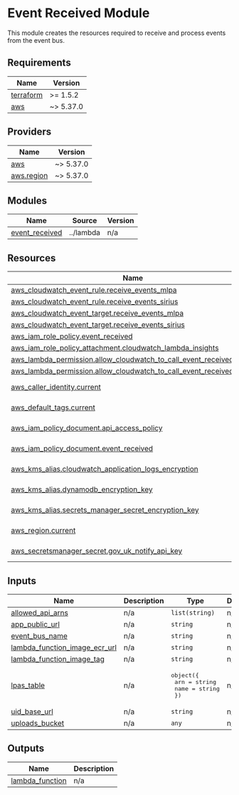 # Event Received Module

This module creates the resources required to receive and process events from the event bus.

<!-- BEGIN_TF_DOCS -->
## Requirements

| Name | Version |
|------|---------|
| <a name="requirement_terraform"></a> [terraform](#requirement\_terraform) | >= 1.5.2 |
| <a name="requirement_aws"></a> [aws](#requirement\_aws) | ~> 5.37.0 |

## Providers

| Name | Version |
|------|---------|
| <a name="provider_aws"></a> [aws](#provider\_aws) | ~> 5.37.0 |
| <a name="provider_aws.region"></a> [aws.region](#provider\_aws.region) | ~> 5.37.0 |

## Modules

| Name | Source | Version |
|------|--------|---------|
| <a name="module_event_received"></a> [event\_received](#module\_event\_received) | ../lambda | n/a |

## Resources

| Name | Type |
|------|------|
| [aws_cloudwatch_event_rule.receive_events_mlpa](https://registry.terraform.io/providers/hashicorp/aws/latest/docs/resources/cloudwatch_event_rule) | resource |
| [aws_cloudwatch_event_rule.receive_events_sirius](https://registry.terraform.io/providers/hashicorp/aws/latest/docs/resources/cloudwatch_event_rule) | resource |
| [aws_cloudwatch_event_target.receive_events_mlpa](https://registry.terraform.io/providers/hashicorp/aws/latest/docs/resources/cloudwatch_event_target) | resource |
| [aws_cloudwatch_event_target.receive_events_sirius](https://registry.terraform.io/providers/hashicorp/aws/latest/docs/resources/cloudwatch_event_target) | resource |
| [aws_iam_role_policy.event_received](https://registry.terraform.io/providers/hashicorp/aws/latest/docs/resources/iam_role_policy) | resource |
| [aws_iam_role_policy_attachment.cloudwatch_lambda_insights](https://registry.terraform.io/providers/hashicorp/aws/latest/docs/resources/iam_role_policy_attachment) | resource |
| [aws_lambda_permission.allow_cloudwatch_to_call_event_received_mlpa](https://registry.terraform.io/providers/hashicorp/aws/latest/docs/resources/lambda_permission) | resource |
| [aws_lambda_permission.allow_cloudwatch_to_call_event_received_sirius](https://registry.terraform.io/providers/hashicorp/aws/latest/docs/resources/lambda_permission) | resource |
| [aws_caller_identity.current](https://registry.terraform.io/providers/hashicorp/aws/latest/docs/data-sources/caller_identity) | data source |
| [aws_default_tags.current](https://registry.terraform.io/providers/hashicorp/aws/latest/docs/data-sources/default_tags) | data source |
| [aws_iam_policy_document.api_access_policy](https://registry.terraform.io/providers/hashicorp/aws/latest/docs/data-sources/iam_policy_document) | data source |
| [aws_iam_policy_document.event_received](https://registry.terraform.io/providers/hashicorp/aws/latest/docs/data-sources/iam_policy_document) | data source |
| [aws_kms_alias.cloudwatch_application_logs_encryption](https://registry.terraform.io/providers/hashicorp/aws/latest/docs/data-sources/kms_alias) | data source |
| [aws_kms_alias.dynamodb_encryption_key](https://registry.terraform.io/providers/hashicorp/aws/latest/docs/data-sources/kms_alias) | data source |
| [aws_kms_alias.secrets_manager_secret_encryption_key](https://registry.terraform.io/providers/hashicorp/aws/latest/docs/data-sources/kms_alias) | data source |
| [aws_region.current](https://registry.terraform.io/providers/hashicorp/aws/latest/docs/data-sources/region) | data source |
| [aws_secretsmanager_secret.gov_uk_notify_api_key](https://registry.terraform.io/providers/hashicorp/aws/latest/docs/data-sources/secretsmanager_secret) | data source |

## Inputs

| Name | Description | Type | Default | Required |
|------|-------------|------|---------|:--------:|
| <a name="input_allowed_api_arns"></a> [allowed\_api\_arns](#input\_allowed\_api\_arns) | n/a | `list(string)` | n/a | yes |
| <a name="input_app_public_url"></a> [app\_public\_url](#input\_app\_public\_url) | n/a | `string` | n/a | yes |
| <a name="input_event_bus_name"></a> [event\_bus\_name](#input\_event\_bus\_name) | n/a | `string` | n/a | yes |
| <a name="input_lambda_function_image_ecr_url"></a> [lambda\_function\_image\_ecr\_url](#input\_lambda\_function\_image\_ecr\_url) | n/a | `string` | n/a | yes |
| <a name="input_lambda_function_image_tag"></a> [lambda\_function\_image\_tag](#input\_lambda\_function\_image\_tag) | n/a | `string` | n/a | yes |
| <a name="input_lpas_table"></a> [lpas\_table](#input\_lpas\_table) | n/a | <pre>object({<br>    arn  = string<br>    name = string<br>  })</pre> | n/a | yes |
| <a name="input_uid_base_url"></a> [uid\_base\_url](#input\_uid\_base\_url) | n/a | `string` | n/a | yes |
| <a name="input_uploads_bucket"></a> [uploads\_bucket](#input\_uploads\_bucket) | n/a | `any` | n/a | yes |

## Outputs

| Name | Description |
|------|-------------|
| <a name="output_lambda_function"></a> [lambda\_function](#output\_lambda\_function) | n/a |
<!-- END_TF_DOCS -->
